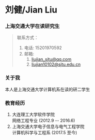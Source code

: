 # 刘健/Jian Liu
### 上海交通大学在读研究生

> 联系方式：
> 1. 电话: 15201970592
> 2. 邮箱: 
>    1. liujian_sjtu@qq.com
>    2. liujian10102@sjtu.edu.cn

### 关于我
本人是上海交通大学计算机系在读的研二学生

### 教育经历
1. 大连理工大学软件学院  
网络工程专业   (2012.9 -- 2016.6)
2. 上海交通大学电子信息与电气工程学院  
计算机科学与工程系   (2017.5 至今)
